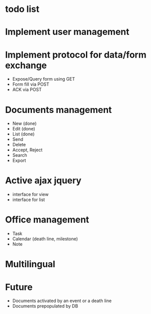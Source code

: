 # todo list

# Implement user management

# Implement protocol for data/form exchange
* Expose/Query form using GET
* Form fill via POST
* ACK via POST

# Documents management
* New (done)
* Edit (done)
* List (done)
* Send
* Delete
* Accept, Reject
* Search
* Export

# Active ajax jquery
* interface for view
* interface for list

# Office management 
* Task
* Calendar (death line, milestone)
* Note

# Multilingual

# Future 
* Documents activated by an event or a death line
* Documents prepopulated by DB

